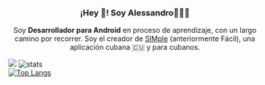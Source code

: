 <h3 align="center">¡Hey 👋! Soy Alessandro👨🏻‍💻</h3> </p> <p align="center">Soy <strong>Desarrollador para Android</strong> en proceso de aprendizaje, con un largo camino por recorrer. Soy el creador de <a href="https://github.com/esalessandrxx/SIMple">SIMple</a> (anteriormente Fácil), una aplicación cubana 🇨🇺 y para cubanos.<br /></p>

![](https://komarev.com/ghpvc/?username=esalessandrxx&color=2196f3)
![stats](https://github-readme-stats.vercel.app/api?username=esalessandrxx&show_icons=true&theme=radical)
<br/>
[![Top Langs](https://github-readme-stats.vercel.app/api/top-langs/?username=esalessandrxx&layout=compact)](https://github.com/anuraghazra/github-readme-stats)

